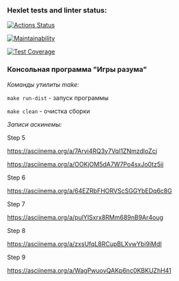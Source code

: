 ### Hexlet tests and linter status:
[![Actions Status](https://github.com/io681/java-project-61/workflows/hexlet-check/badge.svg)](https://github.com/io681/java-project-61/actions)

[![Maintainability](https://api.codeclimate.com/v1/badges/761d42c2ca0aac783eba/maintainability)](https://codeclimate.com/github/io681/java-project-61/maintainability)

[![Test Coverage](https://api.codeclimate.com/v1/badges/761d42c2ca0aac783eba/test_coverage)](https://codeclimate.com/github/io681/java-project-61/test_coverage)


### Консольная программа "Игры разума"


*Команды утилиты make:*

`make run-dist` - запуск программы

`make clean` - очистка сборки


*Записи аскинемы:*

Step 5

https://asciinema.org/a/7Arvi4RQ3y7VqI1ZNmzdloZcj

https://asciinema.org/a/OOKjOM5dA7W7Po4sxJo0tz5ii

Step 6

https://asciinema.org/a/64EZRbFHORVScSGGYbEDq6c8G

Step 7

https://asciinema.org/a/pulYISxrx8RMm689nB9Ar4oug

Step 8

https://asciinema.org/a/zxsUfqL8RCupBLXvwYbi9iMdI

Step 9

https://asciinema.org/a/WagPwuovQAKp6nc0KBKUZhH41
